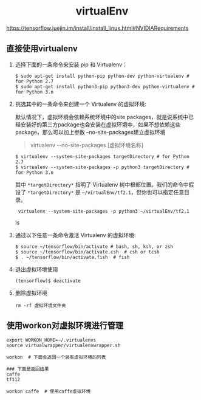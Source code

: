 <h1 align="center">virtualEnv</h1>




https://tensorflow.juejin.im/install/install_linux.html#NVIDIARequirements



## 直接使用virtualenv

1. 选择下面的一条命令来安装 pip 和 Virtualenv：

   ```shell
   $ sudo apt-get install python-pip python-dev python-virtualenv # for Python 2.7
   $ sudo apt-get install python3-pip python3-dev python-virtualenv # for Python 3.n 
   ```

2. 挑选其中的一条命令来创建一个 Virtualenv 的虚拟环境:

   默认情况下，虚拟环境会依赖系统环境中的site packages，就是说系统中已经安装好的第三方package也会安装在虚拟环境中，如果不想依赖这些package，那么可以加上参数 –no-site-packages建立虚拟环境

   > virtualenv --no-site-packages [虚拟环境名称]

   

   ```shell
   $ virtualenv --system-site-packages targetDirectory # for Python 2.7
   $ virtualenv --system-site-packages -p python3 targetDirectory # for Python 3.n 
   ```

   其中 `*targetDirectory*` 指明了 Virtualenv 树中根部位置。我们的命令中假设了 `*targetDirectory*` 是 `~/virtualEnv/tf2.1`，但你也可以指定任意目录。

   ```shell
    virtualenv --system-site-packages -p python3 ~/virtualEnv/tf2.1
   ```

   ls

3. 通过以下任意一条命令激活 Virtualenv 的虚拟环境:

   ```shell
   $ source ~/tensorflow/bin/activate # bash, sh, ksh, or zsh 
   $ source ~/tensorflow/bin/activate.csh  # csh or tcsh
   $ . ~/tensorflow/bin/activate.fish  # fish 
   ```



4. 退出虚拟环境使用

   ```shell
   (tensorflow)$ deactivate 
   ```

5. 删除虚拟环境

   ```shell
   rm -rf 虚拟环境文件夹
   ```

   

## 使用workon对虚拟环境进行管理

```shell
export WORKON_HOME=~/.virtualenvs
source virtualwrapper/virtualenvwrapper.sh
```



```shell
workon  # 下面会返回一个装有虚拟环境的列表

### 下面是返回结果
caffe
tf112

```



```shell
workon caffe  # 使用caffe虚拟环境
```




